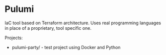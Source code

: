 # Pulumi

IaC tool based on Terraform architecture.
Uses real programming languages in place of a proprietary, tool specific one.


Projects:

- pulumi-party/ - test project using Docker and Python